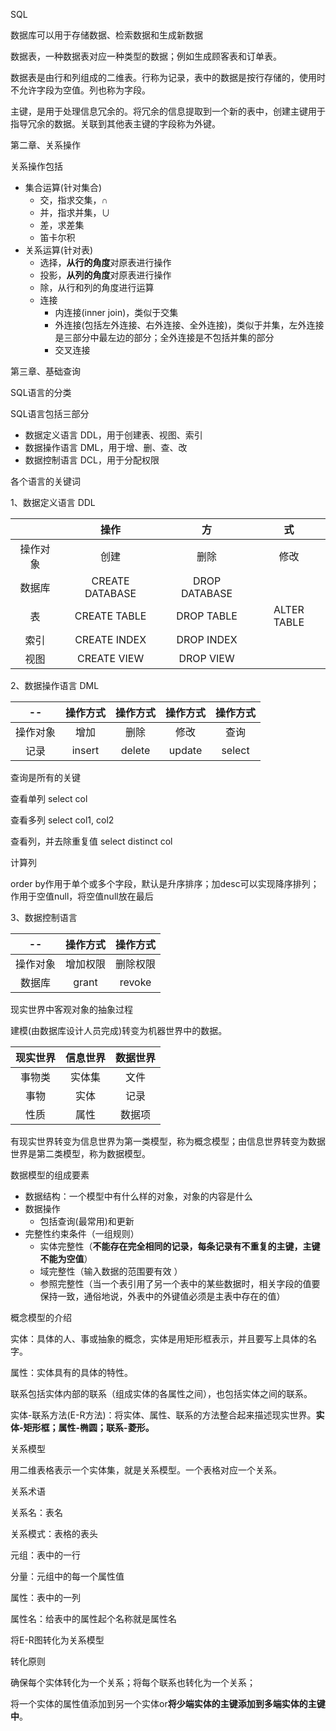 SQL

数据库可以用于存储数据、检索数据和生成新数据

数据表，一种数据表对应一种类型的数据；例如生成顾客表和订单表。

数据表是由行和列组成的二维表。行称为记录，表中的数据是按行存储的，使用时不允许字段为空值。列也称为字段。

主键，是用于处理信息冗余的。将冗余的信息提取到一个新的表中，创建主键用于指导冗余的数据。关联到其他表主键的字段称为外键。

第二章、关系操作

关系操作包括

* 集合运算(针对集合)
  * 交，指求交集，∩
  * 并，指求并集，∪
  * 差，求差集
  * 笛卡尔积
* 关系运算(针对表)
  * 选择，<b>从行的角度</b>对原表进行操作
  * 投影，<b>从列的角度</b>对原表进行操作
  * 除，从行和列的角度进行运算
  * 连接
    * 内连接(inner join)，类似于交集
    * 外连接(包括左外连接、右外连接、全外连接)，类似于并集，左外连接是三部分中最左边的部分；全外连接是不包括并集的部分
    * 交叉连接

第三章、基础查询

SQL语言的分类

SQL语言包括三部分

* 数据定义语言 DDL，用于创建表、视图、索引
* 数据操作语言 DML，用于增、删、查、改
* 数据控制语言 DCL，用于分配权限

各个语言的关键词

1、数据定义语言 DDL

|          |      操作       |      方       |     式      |
| :------: | :-------------: | :-----------: | :---------: |
| 操作对象 |      创建       |     删除      |    修改     |
|  数据库  | CREATE DATABASE | DROP DATABASE |             |
|    表    |  CREATE TABLE   |  DROP TABLE   | ALTER TABLE |
|   索引   |  CREATE INDEX   |  DROP INDEX   |             |
|   视图   |   CREATE VIEW   |   DROP VIEW   |             |

2、数据操作语言 DML

|    --    | 操作方式 | 操作方式 | 操作方式 | 操作方式 |
| :------: | :------: | :------: | :------: | :------: |
| 操作对象 |   增加   |   删除   |   修改   |   查询   |
|   记录   |  insert  |  delete  |  update  |  select  |

查询是所有的关键

查看单列 select col

查看多列 select col1, col2

查看列，并去除重复值 select distinct col

计算列 

order by作用于单个或多个字段，默认是升序排序；加desc可以实现降序排列；作用于空值null，将空值null放在最后

3、数据控制语言

|    --    | 操作方式 | 操作方式 |
| :------: | :------: | :------: |
| 操作对象 | 增加权限 | 删除权限 |
|  数据库  |  grant   |  revoke  |


现实世界中客观对象的抽象过程

建模(由数据库设计人员完成)转变为机器世界中的数据。

| 现实世界 | 信息世界 | 数据世界 |
| :------: | :------: | :------: |
|  事物类  |  实体集  |   文件   |
|   事物   |   实体   |   记录   |
|   性质   |   属性   |  数据项  |

有现实世界转变为信息世界为第一类模型，称为概念模型；由信息世界转变为数据世界是第二类模型，称为数据模型。



数据模型的组成要素

* 数据结构：一个模型中有什么样的对象，对象的内容是什么
* 数据操作
  * 包括查询(最常用)和更新
* 完整性约束条件（一组规则）
  * 实体完整性（<b>不能存在完全相同的记录，每条记录有不重复的主键，主键不能为空值</b>）
  * 域完整性（输入数据的范围要有效 ）
  * 参照完整性（当一个表引用了另一个表中的某些数据时，相关字段的值要保持一致，通俗地说，外表中的外键值必须是主表中存在的值）



概念模型的介绍

实体：具体的人、事或抽象的概念，实体是用矩形框表示，并且要写上具体的名字。

属性：实体具有的具体的特性。

联系包括实体内部的联系（组成实体的各属性之间），也包括实体之间的联系。

实体-联系方法(E-R方法)：将实体、属性、联系的方法整合起来描述现实世界。<b>实体-矩形框；属性-椭圆；联系-菱形。</b>

关系模型

用二维表格表示一个实体集，就是关系模型。一个表格对应一个关系。

关系术语

关系名：表名

关系模式：表格的表头

元组：表中的一行

分量：元组中的每一个属性值

属性：表中的一列

属性名：给表中的属性起个名称就是属性名

将E-R图转化为关系模型

转化原则

确保每个实体转化为一个关系；将每个联系也转化为一个关系；

将一个实体的属性值添加到另一个实体or<b>将少端实体的主键添加到多端实体的主键中</b>。


